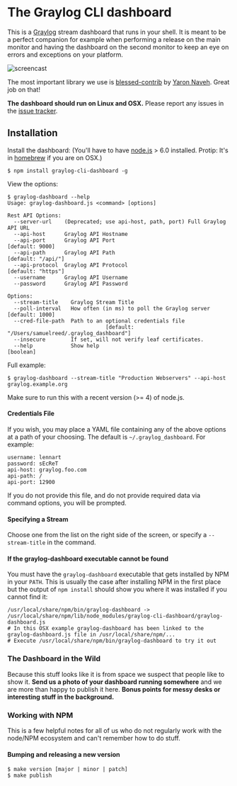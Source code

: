 # The Graylog CLI dashboard

This is a [Graylog](http://www.graylog.org/) stream dashboard that runs in your shell. It is meant to be a perfect companion for example
when performing a release on the main monitor and having the dashboard on the second monitor to keep an eye on errors and exceptions on
your platform.

![screencast](https://github.com/Graylog2/cli-dashboard/blob/master/screencast.gif)

The most important library we use is [blessed-contrib](https://github.com/yaronn/blessed-contrib)
by [Yaron Naveh](https://twitter.com/YaronNaveh). Great job on that!

**The dashboard should run on Linux and OSX.** Please report any issues in the [issue tracker](https://github.com/Graylog2/cli-dashboard/issues).

## Installation

Install the dashboard: (You'll have to have [node.js](http://nodejs.org/download/) > 6.0 installed.
Protip: It's in [homebrew](http://brew.sh) if you are on OSX.)

    $ npm install graylog-cli-dashboard -g

View the options:

    $ graylog-dashboard --help
    Usage: graylog-dashboard.js <command> [options]

    Rest API Options:
      --server-url    (Deprecated; use api-host, path, port) Full Graylog API URL
      --api-host      Graylog API Hostname
      --api-port      Graylog API Port                               [default: 9000]
      --api-path      Graylog API Path                            [default: "/api/"]
      --api-protocol  Graylog API Protocol                        [default: "https"]
      --username      Graylog API Username
      --password      Graylog API Password

    Options:
      --stream-title    Graylog Stream Title
      --poll-interval   How often (in ms) to poll the Graylog server [default: 1000]
      --cred-file-path  Path to an optional credentials file
                                   [default: "/Users/samuelreed/.graylog_dashboard"]
      --insecure        If set, will not verify leaf certificates.
      --help            Show help                                          [boolean]

Full example:

    $ graylog-dashboard --stream-title "Production Webservers" --api-host graylog.example.org

Make sure to run this with a recent version (>= 4) of node.js.

#### Credentials File

If you wish, you may place a YAML file containing any of the above options at a path of your choosing.
The default is `~/.graylog_dashboard`. For example:

    username: lennart
    password: sEcReT
    api-host: graylog.foo.com
    api-path: /
    api-port: 12900

If you do not provide this file, and do not provide required data via command options, you will be prompted.

#### Specifying a Stream

Choose one from the list on the right side of the screen, or specify a `--stream-title` in the command.

#### If the graylog-dashboard executable cannot be found

You must have the `graylog-dashboard` executable that gets installed by NPM in your `PATH`. This is usually the case after installing
NPM in the first place but the output of `npm install` should show you where it was installed if you cannot find it:

    /usr/local/share/npm/bin/graylog-dashboard -> /usr/local/share/npm/lib/node_modules/graylog-cli-dashboard/graylog-dashboard.js
    # In this OSX example graylog-dashboard has been linked to the graylog-dashboard.js file in /usr/local/share/npm/...
    # Execute /usr/local/share/npm/bin/graylog-dashboard to try it out

### The Dashboard in the Wild

Because this stuff looks like it is from space we suspect that people like to show it. **Send us a photo of your dashboard running somewhere**
and we are more than happy to publish it here. **Bonus points for messy desks or interesting stuff in the background.**

### Working with NPM

This is a few helpful notes for all of us who do not regularly work with the node/NPM ecosystem and can't remember how to do stuff.

#### Bumping and releasing a new version

    $ make version [major | minor | patch]
    $ make publish
